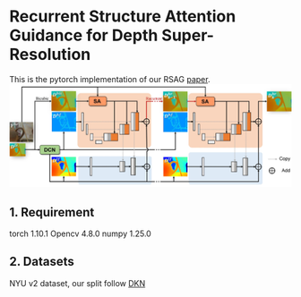 # Recurrent Structure Attention Guidance for Depth Super-Resolution
This is the pytorch implementation of our RSAG [paper](https://arxiv.org/pdf/2301.13419.pdf).
![](https://github.com/Yuanjiayii/DSR_RSAG/blob/main/images/pipeline.jpg)
## 1. Requirement
torch 1.10.1
Opencv 4.8.0
numpy 1.25.0

## 2. Datasets
NYU v2 dataset, our split follow [DKN](https://github.com/cvlab-yonsei/dkn#deformable-kernel-network-for-joint-image-filtering)


